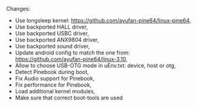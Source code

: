 Changes:
- Use longsleep kernel: https://github.com/ayufan-pine64/linux-pine64,
- Use backported HALL driver,
- Use backported USBC driver,
- Use backported ANX9804 driver,
- Use backported sound driver,
- Update android config to match the one from: https://github.com/ayufan-pine64/linux-3.10,
- Allow to choose USB-OTG mode in uEnv.txt: device, host or otg,
- Detect Pinebook during boot,
- Fix Audio support for Pinebook,
- Fix performance for Pinebook,
- Load additional kernel modules,
- Make sure that correct boot-tools are used


